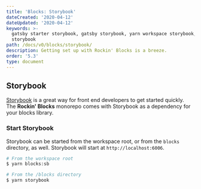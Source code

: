 ```yaml
---
title: 'Blocks: Storybook'
dateCreated: '2020-04-12'
dateUpdated: '2020-04-12'
keywords: >-
  gatsby starter storybook, gatsby storybook, yarn workspace storybook, react
  storybook
path: /docs/v0/blocks/storybook/
description: Getting set up with Rockin' Blocks is a breeze.
order: '5.3'
type: document
---
```

## Storybook

[Storybook](https://storybook.js.org) is a great way for front end developers to get started quickly. The **Rockin' Blocks** monorepo comes with Storybook as a dependency for your blocks library.

### Start Storybook

Storybook can be started from the workspace root, or from the `blocks` directory, as well. Storybook will start at `http://localhost:6006`.

```bash
# From the workspace root
$ yarn blocks:sb

# From the /blocks directory
$ yarn storybook
```
